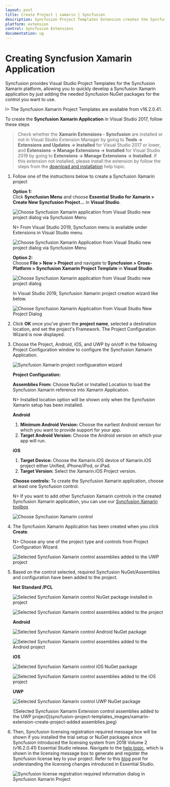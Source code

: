```yaml
---
layout: post
title: Create Project | xamarin | Syncfusion
description: Syncfusion Project Templates Extension creates the Syncfusion Xamarin Application by adding the required Syncfusion NuGet packages.
platform: extension
control: Syncfusion Extensions
documentation: ug
---
```


# Creating Syncfusion Xamarin Application

Syncfusion provides Visual Studio Project Templates for the Syncfusion Xamarin platform, allowing you to quickly develop a Syncfusion Xamarin application by just adding the needed Syncfusion NuGet packages for the control you want to use.

I> The Syncfusion Xamarin Project Templates are available from v16.2.0.41.

To create the **Syncfusion Xamarin Application** in Visual Studio 2017, follow these steps

> Check whether the **Xamarin Extensions - Syncfusion** are installed or not in Visual Studio Extension Manager by going to **Tools -> Extensions and Updates -> Installed** for Visual Studio 2017 or lower, and **Extensions -> Manage Extensions -> Installed** for Visual Studio 2019 by going to **Extensions -> Manage Extensions -> Installed**. If this extension not installed, please install the extension by follow the steps from the [download and installation](download-and-installation) help topic.

1.	Follow one of the instructions below to create a Syncfusion Xamarin project

	**Option 1:**  
	Click **Syncfusion Menu** and choose **Essential Studio for Xamarin > Create New Syncfusion Project…** in **Visual Studio**.

	![Choose Syncfusion Xamarin application from Visual Studio new project dialog via Syncfusion Menu](syncfusion-project-templates_images/xamarin-create-project-dialog-project-application.png)

	N> From Visual Studio 2019, Syncfusion menu is available under Extensions in Visual Studio menu.

	![Choose Syncfusion Xamarin Application from Visual Studio new project dialog via Syncfusion Menu](syncfusion-project-templates_images/xamarin-create-project-syncfusion-menu.png)

	**Option 2:**  
	Choose **File > New > Project** and navigate to **Syncfusion > Cross-Platform > Syncfusion Xamarin Project Template** in **Visual Studio**.

	![Choose Syncfusion Xamarin application from Visual Studio new project dialog](syncfusion-project-templates_images/xamarin-create-project-application.jpeg)

	In Visual Studio 2019, Syncfusion Xamarin project creation wizard like below.

	![Choose Syncfusion Xamarin Application from Visual Studio New Project Dialog](syncfusion-project-templates_images/xamarin-create-project-new-dialog.png)

2.	Click **OK** once you've given the **project  name**, selected a destination location, and set the project's Framework. The Project Configuration Wizard is now displayed.
   
3.	Choose the Project, Android, iOS, and UWP by on/off in the following Project Configuration window to configure the Syncfusion Xamarin Application.

    ![Syncfusion Xamarin  project configuaration wizard](syncfusion-project-templates_images/xamarin-create-project-configuration-wizard.jpeg)

	**Project Configuration:**

	**Assemblies From:** Choose NuGet or Installed Location to load the Syncfusion Xamarin reference into Xamarin Application.

	N> Installed location option will be shown only when the Syncfusion Xamarin setup has been installed.

	**Android**

	1. **Minimum Android Version:** Choose the earliest Android version for which you want to provide support for your app. 
	2. **Target Android Version:** Choose the Android version on which your app will run. 

	**iOS**

	1. **Target Device:**  Choose the Xamarin.iOS device of Xamarin.iOS project either Unified, iPhone/iPod, or iPad.
	2. **Target Version:** Select the Xamarin.iOS Project version.

	**Choose controls:** To create the Syncfusion Xamarin application, choose at least one Syncfusion control. 

	N> If you want to add other Syncfusion Xamarin controls in the created Syncfusion Xamarin application, you can use our [Syncfusion Xamarin toolbox](https://help.syncfusion.com/xamarin/visual-studio-integration/toolbox-control)

	![Choose Syncfusion Xamarin control](syncfusion-project-templates_images/xamarin-create-project-control.png)

4.	The Syncfusion Xamarin Application has been created when you click **Create**.

	N> Choose any one of the project type and controls from Project Configuration Wizard.

	![Selected Syncfusion Xamarin  control assemblies added to the UWP project](syncfusion-project-templates_images/xamarin-create-project-uwp-controls.PNG)

5.	Based on the control selected, required Syncfusion NuGet/Assemblies and configuration have been added to the project.

	**Net Standard /PCL**

	![Selected Syncfusion Xamarin control NuGet package installed in project](syncfusion-project-templates_images/xamarin-create-project-installed-package.jpeg)

	![Selected Syncfusion Xamarin control assemblies added to the project](syncfusion-project-templates_images/xamarin-create-project-control-assemblies.jpeg)

	**Android**

	![Selected Syncfusion Xamarin control Android NuGet package](syncfusion-project-templates_images/xamarin-create-project-android.jpeg)

	![Selected Syncfusion Xamarin control assemblies added to the Android project](syncfusion-project-templates_images/xamarin-create-project-android-project.jpeg)

	**iOS**

	![Selected Syncfusion Xamarin control iOS NuGet package](syncfusion-project-templates_images/xamarin-create-project-ios-package.jpeg)

	![Selected Syncfusion Xamarin control assemblies added to the iOS project](syncfusion-project-templates_images/xamarin-create-project-selected-assemblies.jpeg)

	**UWP**

	![Selected Syncfusion Xamarin control UWP NuGet package](syncfusion-project-templates_images/xamarin-create-project-uwp-control.jpeg)

	![Selected Syncfusion Xamarin Extension control assemblies added to the UWP project](syncfusion-project-templates_images/xamarin-extension-create-project-added assemblies.jpeg)

6.	Then, Syncfusion licensing registration required message box will be shown if you installed the trial setup or NuGet packages since Syncfusion introduced the licensing system from 2018 Volume 2 (v16.2.0.41) Essential Studio release. Navigate to the [help topic](https://help.syncfusion.com/common/essential-studio/licensing/overview#how-to-generate-syncfusion-license-key), which is shown in the licensing message box to generate and register the Syncfusion license key to your project. Refer to this [blog](https://www.syncfusion.com/blogs/post/whats-new-in-2018-volume-2.aspx) post for understanding the licensing changes introduced in Essential Studio.

	![Syncfusion license registration required information dialog in Syncfusion Xamarin Project](syncfusion-project-templates_images/xamarin-create-project-license-registration.jpeg)


